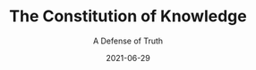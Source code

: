 ---
date: 2021-06-29
dateYear: 2021
isbn: 9780815738862
title: The Constitution of Knowledge
subtitle: A Defense of Truth
description: "Arming Americans to defend the truth from today's war on facts Disinformation. Trolling. Conspiracies. Social media pile-ons. Campus intolerance. On the surface, these recent additions to our daily vocabulary appear to have little in common. But together, they are driving an epistemic crisis: a multi-front challenge to America's ability to distinguish fact from fiction and elevate truth above falsehood. In 2016 Russian trolls and bots nearly drowned the truth in a flood of fake news and conspiracy theories, and Donald Trump and his troll armies continued to do the same. Social media companies struggled to keep up with a flood of falsehoods, and too often didn't even seem to try. Experts and some public officials began wondering if society was losing its grip on truth itself. Meanwhile, another new phenomenon appeared: 'cancel culture.' At the push of a button, those armed with a cellphone could gang up by the thousands on anyone who ran afoul of their sanctimony. In this pathbreaking book, Jonathan Rauch reaches back to the parallel eighteenth-century developments of liberal democracy and science to explain what he calls the 'Constitution of Knowledge'—our social system for turning disagreement into truth. By explicating the Constitution of Knowledge and probing the war on reality, Rauch arms defenders of truth with a clearer understanding of what they must protect, why they must do—and how they can do it. His book is a sweeping and readable description of how every American can help defend objective truth and free inquiry from threats as far away as Russia and as close as the cellphone."
cover: cover-the-constitution-of-knowledge.jpeg
coverGoogle: https://books.google.com/books/content?id=GUuozQEACAAJ&printsec=frontcover&img=1&zoom=1&source=gbs_api
pageCount: 280
authors: Jonathan Rauch
publishers: Brookings Institution Press
published: 2021-06-22
publishedYear: 2021
shelves:
- non-fiction
- politics
- philosophy
portfolioFeature: true
---